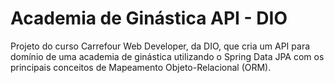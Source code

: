 <h1>Academia de Ginástica API - DIO</h1>


<p>Projeto do curso Carrefour Web Developer, da DIO, que cria um API para domínio de uma academia de ginástica utilizando o Spring Data JPA com os principais conceitos de Mapeamento Objeto-Relacional (ORM).</p>